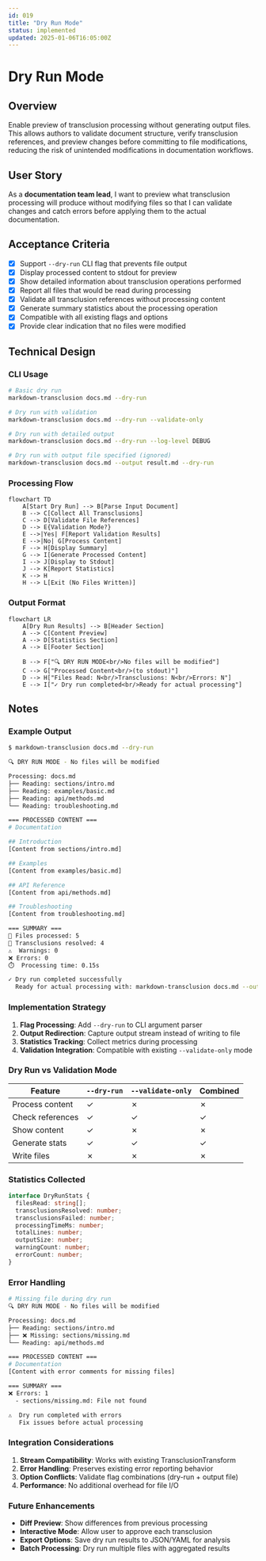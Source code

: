 ```yaml
---
id: 019
title: "Dry Run Mode"
status: implemented
updated: 2025-01-06T16:05:00Z
---
```


# Dry Run Mode

## Overview

Enable preview of transclusion processing without generating output files. This allows authors to validate document structure, verify transclusion references, and preview changes before committing to file modifications, reducing the risk of unintended modifications in documentation workflows.

## User Story

As a **documentation team lead**, I want to preview what transclusion processing will produce without modifying files so that I can validate changes and catch errors before applying them to the actual documentation.

## Acceptance Criteria

- [x] Support `--dry-run` CLI flag that prevents file output
- [x] Display processed content to stdout for preview
- [x] Show detailed information about transclusion operations performed
- [x] Report all files that would be read during processing
- [x] Validate all transclusion references without processing content
- [x] Generate summary statistics about the processing operation
- [x] Compatible with all existing flags and options
- [x] Provide clear indication that no files were modified

## Technical Design

### CLI Usage

```bash
# Basic dry run
markdown-transclusion docs.md --dry-run

# Dry run with validation
markdown-transclusion docs.md --dry-run --validate-only

# Dry run with detailed output
markdown-transclusion docs.md --dry-run --log-level DEBUG

# Dry run with output file specified (ignored)
markdown-transclusion docs.md --output result.md --dry-run
```

### Processing Flow

```mermaid
flowchart TD
    A[Start Dry Run] --> B[Parse Input Document]
    B --> C[Collect All Transclusions]
    C --> D[Validate File References]
    D --> E{Validation Mode?}
    E -->|Yes| F[Report Validation Results]
    E -->|No| G[Process Content]
    F --> H[Display Summary]
    G --> I[Generate Processed Content]
    I --> J[Display to Stdout]
    J --> K[Report Statistics]
    K --> H
    H --> L[Exit (No Files Written)]
```

### Output Format

```mermaid
flowchart LR
    A[Dry Run Results] --> B[Header Section]
    A --> C[Content Preview]
    A --> D[Statistics Section]
    A --> E[Footer Section]
    
    B --> F["🔍 DRY RUN MODE<br/>No files will be modified"]
    C --> G["Processed Content<br/>(to stdout)"]
    D --> H["Files Read: N<br/>Transclusions: N<br/>Errors: N"]
    E --> I["✓ Dry run completed<br/>Ready for actual processing"]
```

## Notes

### Example Output

```bash
$ markdown-transclusion docs.md --dry-run

🔍 DRY RUN MODE - No files will be modified

Processing: docs.md
├── Reading: sections/intro.md
├── Reading: examples/basic.md  
├── Reading: api/methods.md
└── Reading: troubleshooting.md

=== PROCESSED CONTENT ===
# Documentation

## Introduction
[Content from sections/intro.md]

## Examples  
[Content from examples/basic.md]

## API Reference
[Content from api/methods.md]

## Troubleshooting
[Content from troubleshooting.md]

=== SUMMARY ===
📄 Files processed: 5
🔗 Transclusions resolved: 4  
⚠️  Warnings: 0
❌ Errors: 0
⏱️  Processing time: 0.15s

✓ Dry run completed successfully
  Ready for actual processing with: markdown-transclusion docs.md --output result.md
```

### Implementation Strategy

1. **Flag Processing**: Add `--dry-run` to CLI argument parser
2. **Output Redirection**: Capture output stream instead of writing to file
3. **Statistics Tracking**: Collect metrics during processing
4. **Validation Integration**: Compatible with existing `--validate-only` mode

### Dry Run vs Validation Mode

| Feature | `--dry-run` | `--validate-only` | Combined |
|---------|-------------|-------------------|----------|
| Process content | ✓ | ✗ | ✗ |
| Check references | ✓ | ✓ | ✓ |
| Show content | ✓ | ✗ | ✗ |
| Generate stats | ✓ | ✓ | ✓ |
| Write files | ✗ | ✗ | ✗ |

### Statistics Collected

```typescript
interface DryRunStats {
  filesRead: string[];
  transclusionsResolved: number;
  transclusionsFailed: number;
  processingTimeMs: number;
  totalLines: number;
  outputSize: number;
  warningCount: number;
  errorCount: number;
}
```

### Error Handling

```bash
# Missing file during dry run
🔍 DRY RUN MODE - No files will be modified

Processing: docs.md
├── Reading: sections/intro.md
├── ❌ Missing: sections/missing.md
└── Reading: api/methods.md

=== PROCESSED CONTENT ===
# Documentation
[Content with error comments for missing files]

=== SUMMARY ===
❌ Errors: 1
  - sections/missing.md: File not found

⚠️  Dry run completed with errors
   Fix issues before actual processing
```

### Integration Considerations

1. **Stream Compatibility**: Works with existing TransclusionTransform
2. **Error Handling**: Preserves existing error reporting behavior
3. **Option Conflicts**: Validate flag combinations (dry-run + output file)
4. **Performance**: No additional overhead for file I/O

### Future Enhancements

- **Diff Preview**: Show differences from previous processing
- **Interactive Mode**: Allow user to approve each transclusion
- **Export Options**: Save dry run results to JSON/YAML for analysis
- **Batch Processing**: Dry run multiple files with aggregated results